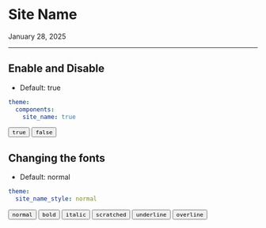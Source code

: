 # Site Name

January 28, 2025

---
## Enable and Disable

- Default: true

```yml
theme:
  components:
    site_name: true
```

<button component-id="component-site-name" status="false"><code>true</code></button>
<button component-id="component-site-name" status="true"><code>false</code></button>

## Changing the fonts

- Default: normal

```yml
theme:
  site_name_style: normal
```

<button style-site-name="normal">
    <code class="normal" style="background: var(--color-white) !important; color: #000000 !important;">normal</code>
</button>
<button style-site-name="bold">
    <code class="bold" style="background: var(--color-white) !important; color: #000000 !important;">bold</code>
</button>
<button style-site-name="italic">
    <code class="italic" style="background: var(--color-white) !important; color: #000000 !important;">italic</code>
</button>
<button style-site-name="scratched">
    <code class="scratched" style="background: var(--color-white) !important; color: #000000 !important;">scratched</code>
</button>
<button style-site-name="underline">
    <code class="underline" style="background: var(--color-white) !important; color: #000000 !important;">underline</code>
</button>
<button style-site-name="overline">
    <code class="overline" style="background: var(--color-white) !important; color: #000000 !important;">overline</code>
</button>